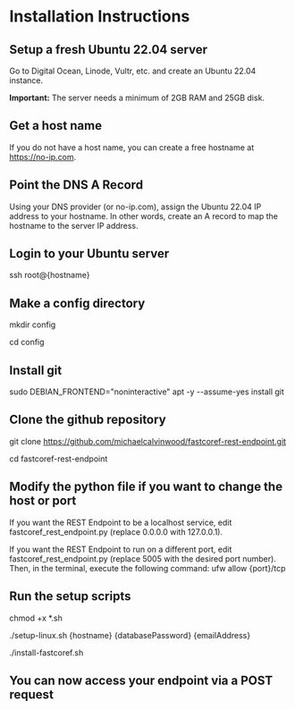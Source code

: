 # Installation Instructions

## Setup a fresh Ubuntu 22.04 server

Go to Digital Ocean, Linode, Vultr, etc. and create an Ubuntu 22.04 instance.

**Important:** The server needs a minimum of 2GB RAM and 25GB disk.

## Get a host name

If you do not have a host name, you can create a free hostname at https://no-ip.com.

## Point the DNS A Record

Using your DNS provider (or no-ip.com), assign the Ubuntu 22.04 IP address to your hostname. In other words, create an A record to map the hostname to the server IP address.

## Login to your Ubuntu server

ssh root@{hostname}

## Make a config directory

mkdir config

cd config

## Install git

sudo DEBIAN_FRONTEND="noninteractive" apt -y --assume-yes install git

## Clone the github repository

git clone https://github.com/michaelcalvinwood/fastcoref-rest-endpoint.git

cd fastcoref-rest-endpoint

## Modify the python file if you want to change the host or port
If you want the REST Endpoint to be a localhost service, edit fastcoref_rest_endpoint.py (replace 0.0.0.0 with 127.0.0.1).

If you want the REST Endpoint to run on a different port, edit fastcoref_rest_endpoint.py (replace 5005 with the desired port number). Then, in the terminal, execute the following command: ufw allow {port}/tcp

## Run the setup scripts
chmod +x *.sh

./setup-linux.sh {hostname} {databasePassword} {emailAddress}

./install-fastcoref.sh

## You can now access your endpoint via a POST request






